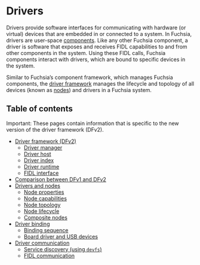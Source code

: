 # Drivers

Drivers provide software interfaces for communicating with hardware (or virtual)
devices that are embedded in or connected to a system. In Fuchsia, drivers are
user-space [components][components]. Like any other Fuchsia component, a driver
is software that exposes and receives FIDL capabilities to and from other
components in the system. Using these FIDL calls, Fuchsia components interact
with drivers, which are bound to specific devices in the system.

Similar to Fuchsia’s component framework, which manages Fuchsia components, the
[driver framework][driver-framework] manages the lifecycle and topology of
all devices (known as [nodes][nodes]) and drivers in a Fuchsia system.

## Table of contents

Important: These pages contain information that is specific to the new
version of the driver framework (DFv2).

*  [Driver framework (DFv2)][driver-framework]
   *  [Driver manager][driver-manager]
   *  [Driver host][driver-host]
   *  [Driver index][driver-index]
   *  [Driver runtime][driver-runtime]
   *  [FIDL interface][fidl-interface]
*  [Comparison between DFv1 and DFv2][dfv1-and-dfv2]
*  [Drivers and nodes][nodes]
   *  [Node properties][node-properties]
   *  [Node capabilities][node-capabilities]
   *  [Node topology][node-topology]
   *  [Node lifecycle][node-lifecycle]
   *  [Composite nodes][composite-nodes]
* [Driver binding][driver-binding]
   *  [Binding sequence][binding-sequence]
   *  [Board driver and USB devices][board-driver-and-usb-devices]
* [Driver communication][driver-communication]
   *   [Service discovery (using `devfs`)][service-discovery]
   *   [FIDL communication][fidl-communication]

<!-- Reference links -->

[components]: concepts/components/v2/README.md
[driver-framework]: driver_framework.md
[driver-manager]: driver_framework.md#driver_manager
[driver-host]: driver_framework.md#driver_host
[driver-index]: driver_framework.md#driver_index
[driver-runtime]: driver_framework.md#driver_runtime
[fidl-interface]: driver_framework.md#fidl_interface
[dfv1-and-dfv2]: comparison_between_dfv1_and_dfv2.md
[nodes]: drivers_and_nodes.md
[node-properties]: drivers_and_nodes.md#node_properties
[node-capabilities]: drivers_and_nodes.md#node_capabilities
[node-topology]: drivers_and_nodes.md#node_topology
[node-lifecycle]: drivers_and_nodes.md#node_lifecycle
[composite-nodes]: drivers_and_nodes.md#composite_nodes
[driver-binding]: driver_binding.md
[binding-sequence]: driver_binding.md#binding_sequence
[board-driver-and-usb-devices]: driver_binding.md#board_driver_and_usb_devices
[driver-communication]: driver_communication.md
[service-discovery]: driver_communication.md#service_discovery_using_devfs
[fidl-communication]: driver_communication.md#fidl_communication
